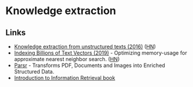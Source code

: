 # Knowledge extraction

## Links

* [Knowledge extraction from unstructured texts \(2016\)](https://blog.heuritech.com/2016/04/15/knowledge-extraction-from-unstructured-texts/) \([HN](https://news.ycombinator.com/item?id=20015109)\)
* [Indexing Billions of Text Vectors \(2019\)](https://0x65.dev/blog/2019-12-07/indexing-billions-of-text-vectors.html) - Optimizing memory-usage for approximate nearest neighbor search. \([HN](https://news.ycombinator.com/item?id=21731095)\)
* [Parsr](https://github.com/axa-group/Parsr) - Transforms PDF, Documents and Images into Enriched Structured Data.
* [Introduction to Information Retrieval book](https://nlp.stanford.edu/IR-book/information-retrieval-book.html)

